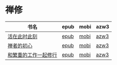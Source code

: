 # 禅修

| 书名 | epub | mobi | azw3 |
| --- | --- | --- | --- |
| [活在此时此刻](http://ct.dalanmei.com/f/31084289-572115208-0e8eb7) | [epub](http://ct.dalanmei.com/f/31084289-572115208-0e8eb7) | [mobi](http://ct.dalanmei.com/f/31084289-571709234-62bfc1) | [azw3](http://ct.dalanmei.com/f/31084289-572136499-cedd22) |
| [禅者的初心](http://ct.dalanmei.com/f/31084289-571735419-62d220) | [epub](http://ct.dalanmei.com/f/31084289-571735419-62d220) | [mobi](http://ct.dalanmei.com/f/31084289-571611161-1d1e9a) | [azw3](http://ct.dalanmei.com/f/31084289-571913728-1840cc) |
| [和繁重的工作一起修行](http://ct.dalanmei.com/f/31084289-572123595-a2d5ef) | [epub](http://ct.dalanmei.com/f/31084289-572123595-a2d5ef) | [mobi](http://ct.dalanmei.com/f/31084289-571594698-97c199) | [azw3](http://ct.dalanmei.com/f/31084289-571982262-0f9b40) |
